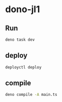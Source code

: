 # dono-jl1

## Run

```bash
deno task dev
```

## deploy

```bash
deployctl deploy
```

## compile

```bash
deno compile -A main.ts
```
